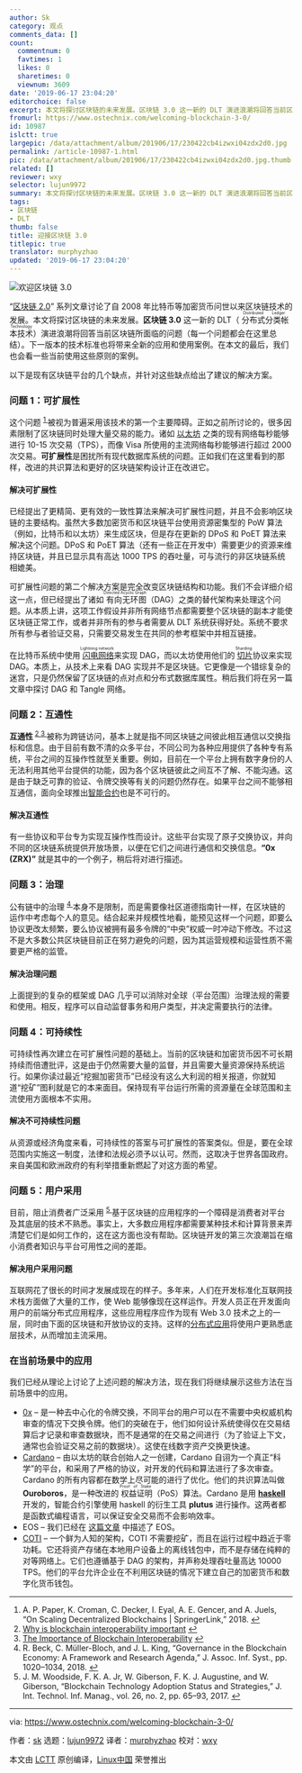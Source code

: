 ```yaml
---
author: Sk
category: 观点
comments_data: []
count:
  commentnum: 0
  favtimes: 1
  likes: 0
  sharetimes: 0
  viewnum: 3609
date: '2019-06-17 23:04:20'
editorchoice: false
excerpt: 本文将探讨区块链的未来发展。区块链 3.0 这一新的 DLT 演进浪潮将回答当前区块链所面临的问题
fromurl: https://www.ostechnix.com/welcoming-blockchain-3-0/
id: 10987
islctt: true
largepic: /data/attachment/album/201906/17/230422cb4izwxi04zdx2d0.jpg
permalink: /article-10987-1.html
pic: /data/attachment/album/201906/17/230422cb4izwxi04zdx2d0.jpg.thumb.jpg
related: []
reviewer: wxy
selector: lujun9972
summary: 本文将探讨区块链的未来发展。区块链 3.0 这一新的 DLT 演进浪潮将回答当前区块链所面临的问题
tags:
- 区块链
- DLT
thumb: false
title: 迎接区块链 3.0
titlepic: true
translator: murphyzhao
updated: '2019-06-17 23:04:20'
---
```


![欢迎区块链 3.0](/data/attachment/album/201906/17/230422cb4izwxi04zdx2d0.jpg)


“[区块链 2.0](/article-10650-1.html)” 系列文章讨论了自 2008 年比特币等加密货币问世以来区块链技术的发展。本文将探讨区块链的未来发展。**区块链 3.0** 这一新的 DLT（<ruby> 分布式分类帐本技术 <rt>  Distributed Ledger Technology </rt></ruby>）演进浪潮将回答当前区块链所面临的问题（每一个问题都会在这里总结）。下一版本的技术标准也将带来全新的应用和使用案例。在本文的最后，我们也会看一些当前使用这些原则的案例。


以下是现有区块链平台的几个缺点，并针对这些缺点给出了建议的解决方案。


### 问题 1：可扩展性


这个问题 <sup id="fnref1"> <a href="#fn1" rel="footnote">  1 </a></sup>被视为普遍采用该技术的第一个主要障碍。正如之前所讨论的，很多因素限制了区块链同时处理大量交易的能力。诸如 [以太坊](https://www.ostechnix.com/blockchain-2-0-what-is-ethereum/) 之类的现有网络每秒能够进行 10-15 次交易（TPS），而像 Visa 所使用的主流网络每秒能够进行超过 2000 次交易。**可扩展性**是困扰所有现代数据库系统的问题。正如我们在这里看到的那样，改进的共识算法和更好的区块链架构设计正在改进它。


#### 解决可扩展性


已经提出了更精简、更有效的一致性算法来解决可扩展性问题，并且不会影响区块链的主要结构。虽然大多数加密货币和区块链平台使用资源密集型的 PoW 算法（例如，比特币和以太坊）来生成区块，但是存在更新的 DPoS 和 PoET 算法来解决这个问题。DPoS 和 PoET 算法（还有一些正在开发中）需要更少的资源来维持区块链，并且已显示具有高达 1000 TPS 的吞吐量，可与流行的非区块链系统相媲美。


可扩展性问题的第二个解决方案是完全改变区块链结构和功能。我们不会详细介绍这一点，但已经提出了诸如<ruby> 有向无环图 <rt>  Directed Acyclic Graph </rt></ruby>（DAG）之类的替代架构来处理这个问题。从本质上讲，这项工作假设并非所有网络节点都需要整个区块链的副本才能使区块链正常工作，或者并非所有的参与者需要从 DLT 系统获得好处。系统不要求所有参与者验证交易，只需要交易发生在共同的参考框架中并相互链接。


在比特币系统中使用<ruby> <a href="https://cryptoslate.com/beyond-blockchain-directed-acylic-graphs-dag/">  闪电网络 </a> <rt>  Lightning network </rt></ruby>来实现 DAG，而以太坊使用他们的<ruby> <a href="https://github.com/ethereum/wiki/wiki/Sharding-FAQ#introduction">  切片 </a> <rt>  Sharding </rt></ruby> 协议来实现 DAG。本质上，从技术上来看 DAG 实现并不是区块链。它更像是一个错综复杂的迷宫，只是仍然保留了区块链的点对点和分布式数据库属性。稍后我们将在另一篇文章中探讨 DAG 和 Tangle 网络。


### 问题 2：互通性


**互通性**<sup id="fnref2"> <a href="#fn2" rel="footnote">  2 </a></sup> <sup id="fnref3"> <a href="#fn3" rel="footnote">  3 </a></sup> 被称为跨链访问，基本上就是指不同区块链之间彼此相互通信以交换指标和信息。由于目前有数不清的众多平台，不同公司为各种应用提供了各种专有系统，平台之间的互操作性就至关重要。例如，目前在一个平台上拥有数字身份的人无法利用其他平台提供的功能，因为各个区块链彼此之间互不了解、不能沟通。这是由于缺乏可靠的验证、令牌交换等有关的问题仍然存在。如果平台之间不能够相互通信，面向全球推出[智能合约](https://www.ostechnix.com/blockchain-2-0-explaining-smart-contracts-and-its-types/)也是不可行的。


#### 解决互通性


有一些协议和平台专为实现互操作性而设计。这些平台实现了原子交换协议，并向不同的区块链系统提供开放场景，以便在它们之间进行通信和交换信息。**“0x (ZRX)”** 就是其中的一个例子，稍后将对进行描述。


### 问题 3：治理


公有链中的治理 <sup id="fnref4"> <a href="#fn4" rel="footnote">  4 </a></sup> 本身不是限制，而是需要像社区道德指南针一样，在区块链的运作中考虑每个人的意见。结合起来并规模性地看，能预见这样一个问题，即要么协议更改太频繁，要么协议被拥有最多令牌的“中央”权威一时冲动下修改。不过这不是大多数公共区块链目前正在努力避免的问题，因为其运营规模和运营性质不需要更严格的监管。


#### 解决治理问题


上面提到的复杂的框架或 DAG 几乎可以消除对全球（平台范围）治理法规的需要和使用。相反，程序可以自动监督事务和用户类型，并决定需要执行的法律。


### 问题 4：可持续性


可持续性再次建立在可扩展性问题的基础上。当前的区块链和加密货币因不可长期持续而倍遭批评，这是由于仍然需要大量的监督，并且需要大量资源保持系统运行。如果你读过最近“挖掘加密货币”已经没有这么大利润的相关报道，你就知道“挖矿”图利就是它的本来面目。保持现有平台运行所需的资源量在全球范围和主流使用方面根本不实用。


#### 解决不可持续性问题


从资源或经济角度来看，可持续性的答案与可扩展性的答案类似。但是，要在全球范围内实施这一制度，法律和法规必须予以认可。然而，这取决于世界各国政府。来自美国和欧洲政府的有利举措重新燃起了对这方面的希望。


### 问题 5：用户采用


目前，阻止消费者广泛采用 <sup id="fnref5"> <a href="#fn5" rel="footnote">  5 </a></sup> 基于区块链的应用程序的一个障碍是消费者对平台及其底层的技术不熟悉。事实上，大多数应用程序都需要某种技术和计算背景来弄清楚它们是如何工作的，这在这方面也没有帮助。区块链开发的第三次浪潮旨在缩小消费者知识与平台可用性之间的差距。


#### 解决用户采用问题


互联网花了很长的时间才发展成现在的样子。多年来，人们在开发标准化互联网技术栈方面做了大量的工作，使 Web 能够像现在这样运作。开发人员正在开发面向用户的前端分布式应用程序，这些应用程序应作为现有 Web 3.0 技术之上的一层，同时由下面的区块链和开放协议的支持。这样的[分布式应用](https://www.ostechnix.com/blockchain-2-0-explaining-distributed-computing-and-distributed-applications/)将使用户更熟悉底层技术，从而增加主流采用。


### 在当前场景中的应用


我们已经从理论上讨论了上述问题的解决方法，现在我们将继续展示这些方法在当前场景中的应用。


* [0x](https://0x.org/) – 是一种去中心化的令牌交换，不同平台的用户可以在不需要中央权威机构审查的情况下交换令牌。他们的突破在于，他们如何设计系统使得仅在交易结算后才记录和审查数据块，而不是通常的在交易之间进行（为了验证上下文，通常也会验证交易之前的数据块）。这使在线数字资产交换更快速。
* [Cardano](https://www.cardano.org/en/home/) – 由以太坊的联合创始人之一创建，Cardano 自诩为一个真正“科学”的平台，和采用了严格的协议，对开发的代码和算法进行了多次审查。Cardano 的所有内容都在数学上尽可能的进行了优化。他们的共识算法叫做 **Ouroboros**，是一种改进的<ruby> 权益证明 <rt>  Proof of Stake </rt></ruby>（PoS）算法。Cardano 是用 [**haskell**](https://www.ostechnix.com/getting-started-haskell-programming-language/) 开发的，智能合约引擎使用 haskell 的衍生工具 **plutus** 进行操作。这两者都是函数式编程语言，可以保证安全交易而不会影响效率。
* EOS – 我们已经在 [这篇文章](https://www.ostechnix.com/blockchain-2-0-eos-io-is-building-infrastructure-for-developing-dapps/) 中描述了 EOS。
* [COTI](https://coti.io/) – 一个鲜为人知的架构，COTI 不需要挖矿，而且在运行过程中趋近于零功耗。它还将资产存储在本地用户设备上的离线钱包中，而不是存储在纯粹的对等网络上。它们也遵循基于 DAG 的架构，并声称处理吞吐量高达 10000 TPS。他们的平台允许企业在不利用区块链的情况下建立自己的加密货币和数字化货币钱包。




---


1. A. P. Paper, K. Croman, C. Decker, I. Eyal, A. E. Gencer, and A. Juels, “On Scaling Decentralized Blockchains | SpringerLink,” 2018. [↩](#fnref1)
2. [Why is blockchain interoperability important](https://www.capgemini.com/2019/02/can-the-interoperability-of-blockchains-change-the-world/) [↩](#fnref2)
3. [The Importance of Blockchain Interoperability](https://medium.com/wanchain-foundation/the-importance-of-blockchain-interoperability-b6a0bbd06d11) [↩](#fnref3)
4. R. Beck, C. Müller-Bloch, and J. L. King, “Governance in the Blockchain Economy: A Framework and Research Agenda,” J. Assoc. Inf. Syst., pp. 1020–1034, 2018. [↩](#fnref4)
5. J. M. Woodside, F. K. A. Jr, W. Giberson, F. K. J. Augustine, and W. Giberson, “Blockchain Technology Adoption Status and Strategies,” J. Int. Technol. Inf. Manag., vol. 26, no. 2, pp. 65–93, 2017. [↩](#fnref5)




---


via: <https://www.ostechnix.com/welcoming-blockchain-3-0/>


作者：[sk](https://www.ostechnix.com/author/sk/) 选题：[lujun9972](https://github.com/lujun9972) 译者：[murphyzhao](https://github.com/murphyzhao) 校对：[wxy](https://github.com/wxy)


本文由 [LCTT](https://github.com/LCTT/TranslateProject) 原创编译，[Linux中国](https://linux.cn/) 荣誉推出